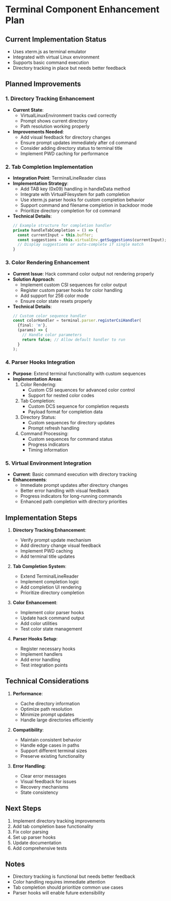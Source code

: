 # Terminal Component Enhancement Plan

## Current Implementation Status
- Uses xterm.js as terminal emulator
- Integrated with virtual Linux environment
- Supports basic command execution
- Directory tracking in place but needs better feedback

## Planned Improvements

### 1. Directory Tracking Enhancement
- **Current State**:
  - VirtualLinuxEnvironment tracks cwd correctly
  - Prompt shows current directory
  - Path resolution working properly
- **Improvements Needed**:
  - Add visual feedback for directory changes
  - Ensure prompt updates immediately after cd command
  - Consider adding directory status to terminal title
  - Implement PWD caching for performance

### 2. Tab Completion Implementation
- **Integration Point**: TerminalLineReader class
- **Implementation Strategy**:
  - Add TAB key (0x09) handling in handleData method
  - Integrate with VirtualFilesystem for path completion
  - Use xterm.js parser hooks for custom completion behavior
  - Support command and filename completion in backdoor mode
  - Prioritize directory completion for cd command
- **Technical Details**:
  ```typescript
  // Example structure for completion handler
  private handleTabCompletion = () => {
    const currentInput = this.buffer;
    const suggestions = this.virtualEnv.getSuggestions(currentInput);
    // Display suggestions or auto-complete if single match
  }
  ```

### 3. Color Rendering Enhancement
- **Current Issue**: Hack command color output not rendering properly
- **Solution Approach**:
  - Implement custom CSI sequences for color output
  - Register custom parser hooks for color handling
  - Add support for 256 color mode
  - Ensure color state resets properly
- **Technical Details**:
  ```typescript
  // Custom color sequence handler
  const colorHandler = terminal.parser.registerCsiHandler(
    {final: 'm'},
    (params) => {
      // Handle color parameters
      return false; // Allow default handler to run
    }
  );
  ```

### 4. Parser Hooks Integration
- **Purpose**: Extend terminal functionality with custom sequences
- **Implementation Areas**:
  1. Color Rendering:
     - Custom CSI sequences for advanced color control
     - Support for nested color codes
  2. Tab Completion:
     - Custom DCS sequence for completion requests
     - Payload format for completion data
  3. Directory Status:
     - Custom sequences for directory updates
     - Prompt refresh handling
  4. Command Processing:
     - Custom sequences for command status
     - Progress indicators
     - Timing information

### 5. Virtual Environment Integration
- **Current**: Basic command execution with directory tracking
- **Enhancements**:
  - Immediate prompt updates after directory changes
  - Better error handling with visual feedback
  - Progress indicators for long-running commands
  - Enhanced path completion with directory priorities

## Implementation Steps

1. **Directory Tracking Enhancement**:
   - Verify prompt update mechanism
   - Add directory change visual feedback
   - Implement PWD caching
   - Add terminal title updates

2. **Tab Completion System**:
   - Extend TerminalLineReader
   - Implement completion logic
   - Add completion UI rendering
   - Prioritize directory completion

3. **Color Enhancement**:
   - Implement color parser hooks
   - Update hack command output
   - Add color utilities
   - Test color state management

4. **Parser Hooks Setup**:
   - Register necessary hooks
   - Implement handlers
   - Add error handling
   - Test integration points

## Technical Considerations

1. **Performance**:
   - Cache directory information
   - Optimize path resolution
   - Minimize prompt updates
   - Handle large directories efficiently

2. **Compatibility**:
   - Maintain consistent behavior
   - Handle edge cases in paths
   - Support different terminal sizes
   - Preserve existing functionality

3. **Error Handling**:
   - Clear error messages
   - Visual feedback for issues
   - Recovery mechanisms
   - State consistency

## Next Steps

1. Implement directory tracking improvements
2. Add tab completion base functionality
3. Fix color parsing
4. Set up parser hooks
5. Update documentation
6. Add comprehensive tests

## Notes
- Directory tracking is functional but needs better feedback
- Color handling requires immediate attention
- Tab completion should prioritize common use cases
- Parser hooks will enable future extensibility
